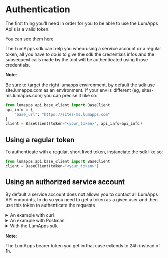 # Authentication

The first thing you'll need in order for you to be able to use the LumApps Api's is a valid token.

You can see them [here](https://apiv1.lumapps.com/#tag/Authentication)

The LumApps sdk can help you when using a service account or a regular token, all you have to do is to give the sdk the credentials infos and the subsequent calls made by the tool will be authenticated using those credentials.

**Note**:

Be sure to target the right lumapps environment, by default the sdk use site.lumapps.com as an environment.
If your env is different (eg, sites-ms.lumapps.com) you can precise it like so:

```python
from lumapps.api.base_client import BaseClient
api_info = {
    "base_url": "https://sites-ms.lumapps.com"
}
client = BaseClient(token="<your_token>", api_info=api_info)
```

## Using a regular token

To authenticate with a regular, short lived token, instanciate the sdk like so:

```python
from lumapps.api.base_client import BaseClient
client = BaseClient(token="<your_token>")
```

## Using an authorized service account

By default a service account does not allows you to contact all LumApps API endpoints, to do so you need to get a token as a given user and then use this token to authenticate the requests

<details>
<summary>An example with curl</summary>
<p>

The flow is as follow:
<br>

<ol>
    <li>
        With your service account get a google access token
        <div style="margin: 8px;">
        To know how to get this token with curl and you service account follow <a href="https://gist.github.com/ryu1kn/c76aed0af8728f659730d9c26c9ee0ed"> this tutorial</a>
        <br/>
        For an extended documentation on that process you can follow the <a href="https://developers.google.com/identity/protocols/oauth2/service-account"> google documentation</a>
        </div>
    </li>
    <li>
        Use this token as the bearer token to call the <a href="https://apiv1.lumapps.com/#operation/User/Gettoken"> user/get endpoint</a>
        <br/>
        <div>
        <pre>
        <code>
        curl -s -X GET https://<you_lumapps_env_base_url>/_ah/api/lumsites/v1/user/getToken?customerId=<my_platform_id>&email=<user_email_I_want_to_autehntify_as> \
            -H "Accept: application/json" \
            -H "Content-Type: application/json" \
            -H "Authorization: Bearer <the_google_access_token_you_got_previously>"
        </code>
        </pre>
        </div>
    </li>
    <li>
        Use the returned LumApps access token to authenticate your subsequent requests to LumApps Api's.

        <br/>
        For instance you can call the user/get endpoint:
        <div>
        <pre>
        <code>
        curl -s -X GET https://<you_lumapps_env_base_url>/_ah/api/lumsites/v1/user/get \
            -H "Accept: application/json" \
            -H "Content-Type: application/json" \
            -H "Authorization: Bearer <the_lumapps_access_token_you_got_previously>"
        </code>
        </pre>
        </div>
    </li>
</ol>

</p>
</details>

<details>
<summary>An example with Postman</summary>
<p>

The flow is the same as with curl but to do it with postman there are some specificities and that's why we provide a <a href="../static/get_token_postman_collection.json" >collection that illustrate it</a>.

<br/>

This collection uses <a href="https://learning.postman.com/docs/sending-requests/variables" >postman variables</a> and you have to set some to use it:

<br/>
<ul>
    <li><i>sa_private_key</i>: Private of the service account</li>
    <li><i>sa_email</i>: Service account email</li>
    <li><i>lumapps_base_env_url</i>: The base url of the LumApps env (eg, https://sites.lumapps.com)</li>
</ul>

<br/>

You'll also have to execute in order, the requests are numbered so make sure to execute them from 1 to 4.

</p>
</details>

<details>
<summary>With the LumApps sdk</summary>
<p>

The sdk BaseClient offers two methods to help with that `get_new_client_as` and `get_new_client_as_using_dwd` that allows you to get a new BaseClient correctly authenticated.


```python
from lumapps.api.base_client import BaseClient
my_sa = {...}
my_platform_id="<your_plaform_id>"
user_to_authenticate_on_behalf_of = "<user_email>"

client = BaseClient(
    auth_info=my_sa)
    .get_new_client_as(
        user_email=user_to_authenticate_on_behalf_of,
        customer=platform_id
    )
```
</p>
</details>

**Note**:

The LumApps bearer token you get in that case extends to 24h instead of 1h.
